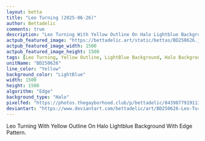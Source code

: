 ```yaml
---
layout: betta
title: "Leo Turning (2025-06-26)"
author: Bettadelic
comments: true
description: "Leo Turning With Yellow Outline On Halo Lightblue Background With Edge Pattern."
actpub_featured_image: "https://bettadelic.art/static/bettas/BD250626.jpg"
actpub_featured_image_width: 1500
actpub_featured_image_height: 1500
tags: [Leo Turning, Yellow Outline, LightBlue Background, Halo Background Pattern, Edge Pattern, June 2025]
unitName: "BD250626"
line_color: "Yellow"
background_color: "LightBlue"
width: 1500
height: 1500
algorithm: "Edge"
background_type: "Halo"
pixelfed: "https://photos.thegayborhood.club/p/bettadelic/843987791911314913"
deviantart: "https://www.deviantart.com/bettadelic/art/BD250626-Leo-Turning-2025-06-26-1211370277"
---
```


Leo Turning With Yellow Outline On Halo Lightblue Background With Edge Pattern.
